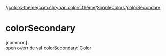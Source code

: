 //[colors-theme](../../../index.md)/[com.chrynan.colors.theme](../index.md)/[SimpleColors](index.md)/[colorSecondary](color-secondary.md)

# colorSecondary

[common]\
open override val [colorSecondary](color-secondary.md): [Color](../../../../colors-core/colors-core/com.chrynan.colors/-color/index.md)

